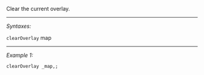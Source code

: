 Clear the current overlay.


---
*Syntaxes:*

`clearOverlay` map

---
*Example 1:*

```sqf
clearOverlay _map,;
```